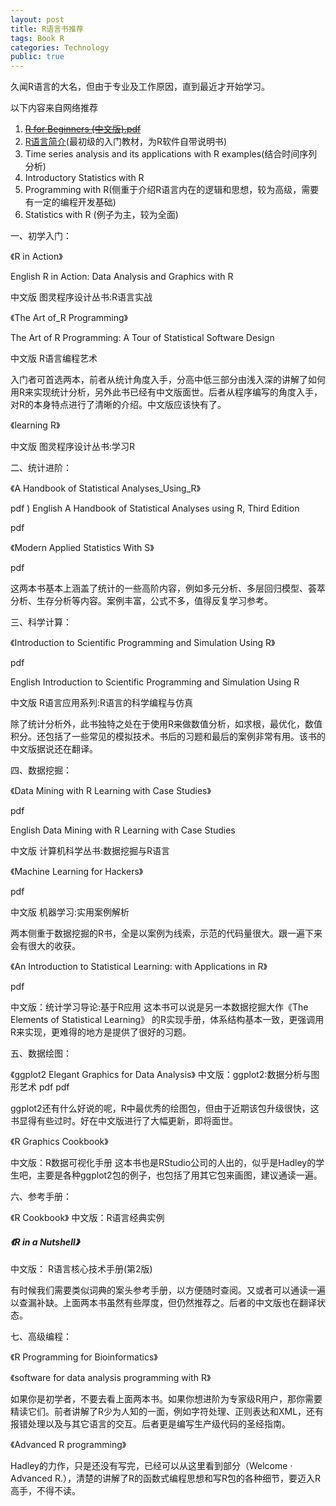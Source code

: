 ```yaml
---
layout: post
title: R语言书推荐
tags: Book R
categories: Technology
public: true
---
```

久闻R语言的大名，但由于专业及工作原因，直到最近才开始学习。

以下内容来自网络推荐

1. [~~R for Beginners (中文版).pdf~~](http://blog.sciencenet.cn/home.php?mod=attachment&id=21136)
1. [R语言简介](http://blog.sciencenet.cn/home.php?mod=attachment&id=21138)(最初级的入门教材，为R软件自带说明书)
1. Time series analysis and its applications with R examples(结合时间序列分析)
1. Introductory Statistics with R
1. Programming with R(侧重于介绍R语言内在的逻辑和思想，较为高级，需要有一定的编程开发基础)
1. Statistics with R (例子为主，较为全面)


一、初学入门：

《R in Action》

English R in Action: Data Analysis and Graphics with R

中文版 图灵程序设计丛书:R语言实战

《The Art of_R Programming》

The Art of R Programming: A Tour of Statistical Software Design

中文版 R语言编程艺术

入门者可首选两本，前者从统计角度入手，分高中低三部分由浅入深的讲解了如何用R来实现统计分析，另外此书已经有中文版面世。后者从程序编写的角度入手，对R的本身特点进行了清晰的介绍。中文版应该快有了。

《learning R》

中文版 图灵程序设计丛书:学习R

二、统计进阶：

《A Handbook of Statistical Analyses_Using_R》

pdf ) English A Handbook of Statistical Analyses using R, Third Edition

pdf

《Modern Applied Statistics With S》

pdf

这两本书基本上涵盖了统计的一些高阶内容，例如多元分析、多层回归模型、荟萃分析、生存分析等内容。案例丰富，公式不多，值得反复学习参考。

三、科学计算：

《Introduction to Scientific Programming and Simulation Using R》

pdf

English Introduction to Scientific Programming and Simulation Using R

中文版 R语言应用系列:R语言的科学编程与仿真

除了统计分析外，此书独特之处在于使用R来做数值分析，如求根，最优化，数值积分。还包括了一些常见的模拟技术。书后的习题和最后的案例非常有用。该书的中文版据说还在翻译。

四、数据挖掘：

《Data Mining with R Learning with Case Studies》

pdf

English Data Mining with R Learning with Case Studies

中文版 计算机科学丛书:数据挖掘与R语言

《Machine Learning for Hackers》

pdf

中文版 机器学习:实用案例解析

两本侧重于数据挖掘的R书，全是以案例为线索，示范的代码量很大。跟一遍下来会有很大的收获。

《An Introduction to Statistical Learning: with Applications in R》

pdf

中文版：统计学习导论:基于R应用 这本书可以说是另一本数据挖掘大作《The Elements of Statistical Learning》 的R实现手册，体系结构基本一致，更强调用R来实现，更难得的地方是提供了很好的习题。

五、数据绘图：

《ggplot2 Elegant Graphics for Data Analysis》 中文版：ggplot2:数据分析与图形艺术 pdf pdf

ggplot2还有什么好说的呢，R中最优秀的绘图包，但由于近期该包升级很快，这书显得有些过时。好在中文版进行了大幅更新，即将面世。

《R Graphics Cookbook》

中文版：R数据可视化手册 这本书也是RStudio公司的人出的，似乎是Hadley的学生吧，主要是各种ggplot2包的例子，也包括了用其它包来画图，建议通读一遍。

六、参考手册：

《R Cookbook》 中文版：R语言经典实例

##### 《R in a Nutshell》

中文版： R语言核心技术手册(第2版)

有时候我们需要类似词典的案头参考手册，以方便随时查阅。又或者可以通读一遍以查漏补缺。上面两本书虽然有些厚度，但仍然推荐之。后者的中文版也在翻译状态。

七、高级编程：

《R Programming for Bioinformatics》

《software for data analysis programming with R》

如果你是初学者，不要去看上面两本书。如果你想进阶为专家级R用户，那你需要精读它们。前者讲解了R少为人知的一面，例如字符处理、正则表达和XML，还有报错处理以及与其它语言的交互。后者更是编写生产级代码的圣经指南。

《Advanced R programming》

Hadley的力作，只是还没有写完，已经可以从这里看到部分（Welcome · Advanced R.），清楚的讲解了R的函数式编程思想和写R包的各种细节，要迈入R高手，不得不读。